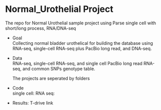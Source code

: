 # Normal_Urothelial Project 
The repo for Normal Urothelial sample project using Parse single cell with short/long process, RNA/DNA-seq

- Goal  
  Collecting normal bladder urothelical for building the database using RNA-seq, single-cell RNA-seq plus PacBio long read, and DNA-seq.
  
- Data  
  RNA-seq, single-cell RNA-seq, and single cell PacBio long read RNA-seq, and common SNPs genotype table.

  The projects are seperated by folders

  
  
- Code  
  single cell:
  RNA seq:
  
- Results:
  T-drive link
